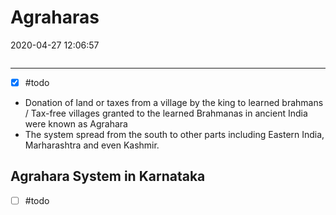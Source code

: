 # Agraharas

2020-04-27 12:06:57

```toc
```

---

- [x] #todo

- Donation of land or taxes from a village by the king to learned brahmans / Tax-free villages granted to the learned Brahmanas in ancient India were known as Agrahara
- The system spread from the south to other parts including Eastern India, Marharashtra and even Kashmir.

## Agrahara System in Karnataka

- [ ] #todo
